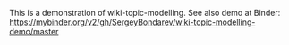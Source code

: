 This is a demonstration of wiki-topic-modelling.
See also demo at Binder: https://mybinder.org/v2/gh/SergeyBondarev/wiki-topic-modelling-demo/master
